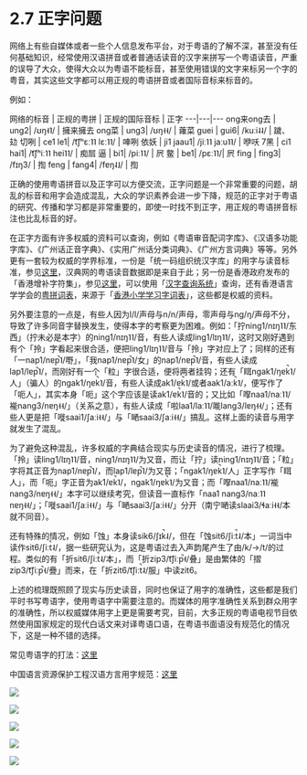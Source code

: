 # 2.7 正字问题

网络上有些自媒体或者一些个人信息发布平台，对于粤语的了解不深，甚至没有任何基础知识，经常使用汉语拼音或者普通话读音的汉字来拼写一个粤语读音，严重的误导了大众，使得大众以为粤语不能标音，甚至使用错误的文字来标另一个字的粤音，其实这些文字都可以用正规的粤语拼音或者国际音标来标音的。

例如：

网络的标音 |	正规的粤拼 |	正规的国际音标 |	正字
---|---|---
ong来ong去 |	ung2|	/ʊŋ˧˥/ |	擁来擁去
ong菜 |	ung3|	/ʊŋ˧˧/ |	蕹菜
guei |	gui6|	/kuːi˨˨/ |	䠩、攰
切咧 |	ce1 le1|	/t͡ʃʰɛː˥˥ lɛː˥˥/ |	唓咧
依妖 |	ji1 jaau1|	/jiː˥˥ jaːu˥˥/ |	咿㕭
7黑 |	ci1 hai1|	/t͡ʃʰiː˥˥ hɐi˥˥/ |	痴㞓
逼 |	bi1|	/piː˥˥/ |	屄
鳖 |	be1|	/pɛː˥˥/|	屄
fing |	fing3|	/fɪŋ3/ |	揈
feng |	fang4|	/fɐŋ˨˩/ |	  揈

正确的使用粤语拼音以及正字可以方便交流，正字问题是一个非常重要的问题，胡乱的标音和用字会造成混乱，大众的学识素养会进一步下降，规范的正字对于粤语的研究、传播和学习都是非常重要的，即使一时找不到正字，用正规的粤语拼音标注也比乱标音的好。

在正字方面有许多权威的资料可以查询，例如《粤语审音配词字库》、《汉语多功能字库》、《广州话正音字典》、《实用广州话分类词典》、《广州方言词典》等等。另外更有一套较为权威的学界标准，一份是「统一码组织统汉字库」的用字与读音标准，参见[这里](http://www.unicode.org/charts/unihan.html)，汉典网的粤语读音数据即是来自于此；另一份是香港政府发布的「香港增补字符集」，参见[这里](https://www.ogcio.gov.hk/tc/our_work/business/tech_promotion/ccli/hkscs/)，可以使用「[汉字查询系统](http://glyph.iso10646hk.net/ccs/ccs.jsp?lang=zh_TW)」查询，还有香港语言学学会的[粤拼词表](http://corpus.ied.edu.hk/JPwordlist/index.php)，来源于「[香港小学学习字词表](http://www.edbchinese.hk/lexlist_en/)」，这些都是权威的资料。

另外要注意的一点是，有些人因为l/l/声母与n/n/声母，零声母与ng/ŋ/声母不分，导致了许多同音字替换发生，使得本字的考察更为困难。例如：「拧ning1/nɪŋ˥˥/东西」（拧未必是本字）的ning1/nɪŋ˥˥/音，有些人读成ling1/lɪŋ˥˥/，这时又刚好遇到有个「拎」字看起来很合适，便把ling1/lɪŋ˥˥/音与「拎」字对应上了；同样的还有「一nap1/nɐp̚˥/嘢」，「我nap1/nɐp̚˥/女」的nap1/nɐp̚˥/音，有些人读成lap1/lɐp̚˥/，而刚好有一个「粒」字很合适，便将两者挂钩；还有「眲ngak1/ŋɐk̚˥/人」（骗人）的ngak1/ŋɐk̚˥/音，有些人读成ak1/ɐk̚˥/或者aak1/aːk̚˥/，便写作了「呃人」，其实本身「呃」这个字应该是读ak1/ɐk̚˥/音的；又比如「𠸎naa1/naː˥˥/褦nang3/nɐŋ˧˧/」（关系之意），有些人读成「啦laa1/laː˥˥/𠹌lang3/lɐŋ˧˧/」；还有些人更是把「嘥saai1/ʃaːi˧˧/」与「嗮saai3/ʃaːi˧˧/」搞乱。这样上面的读音与用字就发生了混乱。

为了避免这种混乱，许多权威的字典结合现实与历史读音的情况，进行了梳理。「拎」读ling1/lɪŋ˥˥/音，ning1/nɪŋ˥˥/为又音，而让「拧」读ning1/nɪŋ˥˥/音；「粒」字将其正音为nap1/nɐp̚˥/，而lap1/lɐp̚˥/为又音；「ngak1/ŋɐk̚˥/人」正字写作「眲人」，而「呃」字正音为ak1/ɐk̚˥/，ngak1/ŋɐk̚˥/为又音；而「𠸎naa1/naː˥˥/褦nang3/nɐŋ˧˧/」本字可以继续考究，但读音一直标作「naa1 nang3/naː˥˥ nɐŋ˧˧/」；「嘥saai1/ʃaːi˧˧/」与「嗮saai3/ʃaːi˧˧/」分开（南宁嗮读slaai3/ɬaːi˧˧/本就不同音）。

还有特殊的情况，例如「蚀」本身读sik6/ʃɪk̚˨/，但在「蚀sit6/ʃiːt̚˨/本」一词当中读作sit6/ʃiːt̚˨/，据一些研究认为，这是粤语过去入声韵尾产生了由/k/-&gt;/t/的过程。类似的有「折sit6/ʃiːt̚˨/本」，而「折zip3/t͡ʃiːp̚˧/叠」是由繁体的「摺zip3/t͡ʃiːp̚˧/疊」而来，在「折zit6/t͡ʃiːt̚˨/服」中读zit6。

上述的梳理既照顾了现实与历史读音，同时也保证了用字的准确性，这些都是我们平时书写粤语字，使用粤语字中需要注意的。而媒体的用字准确性关系到群众用字的准确性，所以权威媒体用字上更是需要考究，目前，大多正规的粤语电视节目依然使用国家规定的现代白话文来对译粤语口语，在粤语书面语没有规范化的情况下，这是一种不错的选择。

常见粤语字的打法：[这里](http://restools.hanzify.org/other/canchars.htm)

中国语言资源保护工程汉语方言用字规范：[这里](http://www.moe.edu.cn/s78/A19/A19_gggs/A19_sjhj/201704/t20170405_301845.html)

![](http://pcj4g4ziw.bkt.clouddn.com/image/section2.7/汉语方言用字规范.png)

![](http://pcj4g4ziw.bkt.clouddn.com/image/section2.7/汉语方言用字规范2.png)

![](http://pcj4g4ziw.bkt.clouddn.com/image/section2.7/汉语方言用字规范3.png)

![](http://pcj4g4ziw.bkt.clouddn.com/image/section2.7/汉语方言用字规范4.png)

![](http://pcj4g4ziw.bkt.clouddn.com/image/section2.7/汉语方言用字规范5.png)





​​​​



